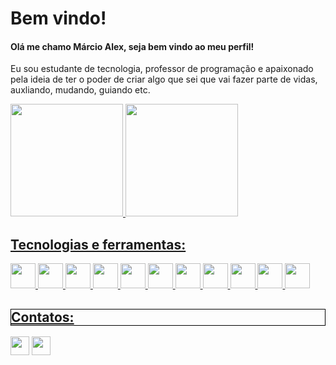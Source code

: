  <h1>Bem vindo!</h1>
 <h4>Olá me chamo Márcio Alex, seja bem vindo ao meu perfil!</h4>

Eu sou estudante de tecnologia, professor de programação e apaixonado pela ideia de ter o poder de criar algo que sei que vai fazer parte de vidas, auxliando, mudando, guiando etc.
<div>
<a href="https://github.com/MarcioAlex-x">
<img height="180em" src="https://github-readme-stats.vercel.app/api/top-langs/?username=MarcioAlex-x&layout=compact&langs_count=7&theme=dracula"/>
<img height="180em" src="https://github-readme-stats.vercel.app/api?username=MarcioAlex-x&show_icons=true&theme=dracula&include_all_commits=true&count_private=true"/>
</div>

 <h2>Tecnologias e ferramentas:</h2>

<div>
            <img src="https://cdn.jsdelivr.net/gh/devicons/devicon/icons/git/git-original.svg" width="40" height="40"/>            
            <img src="https://cdn.jsdelivr.net/gh/devicons/devicon/icons/github/github-original.svg" width="40" height="40"/>
            <img src="https://cdn.jsdelivr.net/gh/devicons/devicon/icons/html5/html5-original.svg" width="40" height="40"/>          
            <img src="https://cdn.jsdelivr.net/gh/devicons/devicon/icons/css3/css3-original.svg" width="40" height="40"/>          
            <img src="https://cdn.jsdelivr.net/gh/devicons/devicon/icons/javascript/javascript-original.svg" width="40" height="40"/>            
            <img src="https://cdn.jsdelivr.net/gh/devicons/devicon/icons/bootstrap/bootstrap-original.svg" width="40" height="40" />          
            <img src="https://cdn.jsdelivr.net/gh/devicons/devicon/icons/sass/sass-original.svg" width="40" height="40"/>       
            <img src="https://cdn.jsdelivr.net/gh/devicons/devicon/icons/vuejs/vuejs-original.svg" width="40" height="40"/>
            <img src="https://cdn.jsdelivr.net/gh/devicons/devicon/icons/php/php-original.svg"  width="40" height="40"/>          
            <img src="https://cdn.jsdelivr.net/gh/devicons/devicon/icons/laravel/laravel-plain-wordmark.svg" width="40" height="40" />            
            <img src="https://cdn.jsdelivr.net/gh/devicons/devicon/icons/canva/canva-original.svg" width="40" height="40"/>
          
          
          
 
          
</div>
          

            


 <h2 style="border: 1px solid black;">Contatos:</h2>
<div>
  <a href = "mailto:marcioalex586@gmail.com"><img src="https://img.shields.io/badge/Gmail-D14836?style=for-the-badge&logo=gmail&logoColor=white" target="_blank"  height="30"></a>
  <a href="https://www.linkedin.com/in/alex-freitas-6a510621a/" target="_blank"><img src="https://img.shields.io/badge/-LinkedIn-%230077B5?style=for-the- badge&logo=linkedin&logoColor=white" target="_blank" height="30"></a>   
</div>
          



